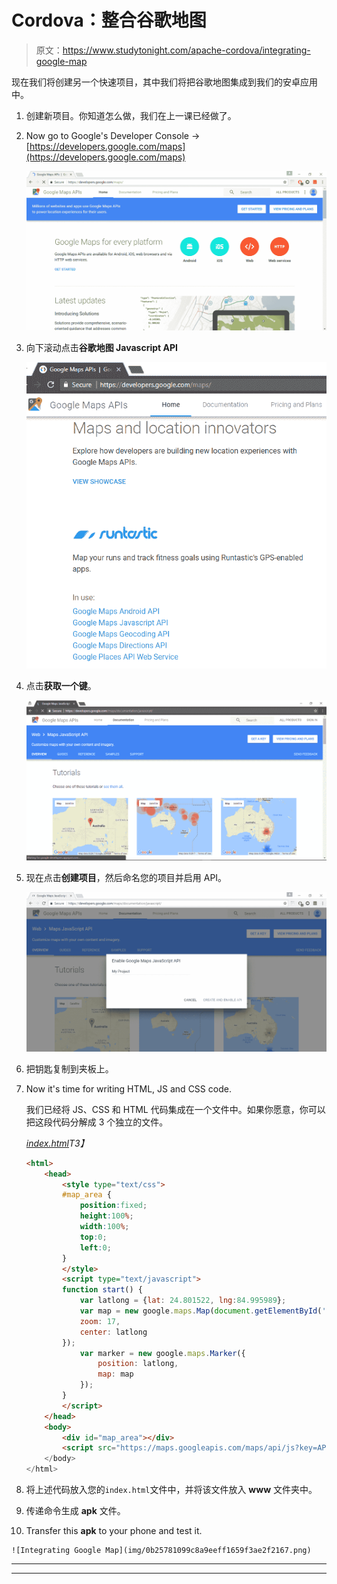 # Cordova：整合谷歌地图

> 原文：<https://www.studytonight.com/apache-cordova/integrating-google-map>

现在我们将创建另一个快速项目，其中我们将把谷歌地图集成到我们的安卓应用中。

1.  创建新项目。你知道怎么做，我们在上一课已经做了。
2.  Now go to Google's Developer Console → [https://developers.google.com/maps](https://developers.google.com/maps)

    ![Integrating Google Map](img/78771350b24aff79315edebf46b221cb.png)

3.  向下滚动点击**谷歌地图 Javascript API**

    ![Integrating Google Map](img/bb79c632b7a644f03714e8eb07761fc2.png)

4.  点击**获取一个键**。

    ![Integrating Google Map](img/7a388cb17e9337d5094b300667465d54.png)

5.  现在点击**创建项目**，然后命名您的项目并启用 API。

    ![Integrating Google Map](img/934f8548f508d8f358fe2091d2e37d98.png)

6.  把钥匙复制到夹板上。
7.  Now it's time for writing HTML, JS and CSS code.

    我们已经将 JS、CSS 和 HTML 代码集成在一个文件中。如果你愿意，你可以把这段代码分解成 3 个独立的文件。

    *<u>index.html</u>T3】*

    ```html
    <html>
        <head>
            <style type="text/css">
            #map_area {
    	        position:fixed;
    	        height:100%;
    	        width:100%;
    	        top:0;
    	        left:0;
            }
            </style>
            <script type="text/javascript">
            function start() {
                var latlong = {lat: 24.801522, lng:84.995989};
                var map = new google.maps.Map(document.getElementById('map_area'), {
                zoom: 17,
                center: latlong
            });
                var marker = new google.maps.Marker({
                    position: latlong,
                    map: map
                });
            }
            </script>
        </head>
        <body>
            <div id="map_area"></div>
            <script src="https://maps.googleapis.com/maps/api/js?key=API_KEY&callback=start"><script>
        </body>
    </html>
    ```

8.  将上述代码放入您的`index.html`文件中，并将该文件放入 **www** 文件夹中。
9.  传递命令生成 **apk** 文件。
10.  Transfer this **apk** to your phone and test it.

    ![Integrating Google Map](img/0b25781099c8a9eeff1659f3ae2f2167.png)

* * *

* * *